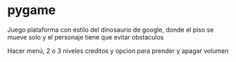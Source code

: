 # pygame

Juego plataforma con estilo del dinosaurio de google, donde el piso se mueve solo y el personaje tiene que evitar obstaculos

Hacer menú, 2 o 3 niveles creditos y opcion para prender y apagar volumen
